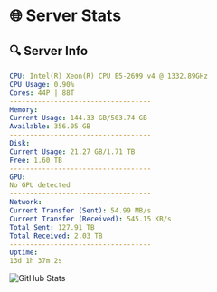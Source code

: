 # 🌐 Server Stats
## 🔍 Server Info
```yaml
CPU: Intel(R) Xeon(R) CPU E5-2699 v4 @ 1332.89GHz
CPU Usage: 0.90%
Cores: 44P | 88T
-----------------------------------
Memory:
Current Usage: 144.33 GB/503.74 GB
Available: 356.05 GB
-----------------------------------
Disk:
Current Usage: 21.27 GB/1.71 TB
Free: 1.60 TB
-----------------------------------
GPU:
No GPU detected
-----------------------------------
Network:
Current Transfer (Sent): 54.99 MB/s
Current Transfer (Received): 545.15 KB/s
Total Sent: 127.91 TB
Total Received: 2.03 TB
-----------------------------------
Uptime:
13d 1h 37m 2s
```
![GitHub Stats](https://img.shields.io/badge/Updated-2025-02-21_00:20:20-blue)